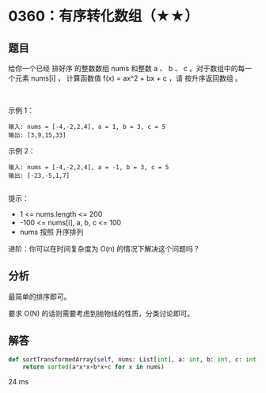 # 0360：有序转化数组（★★）


## 题目

给你一个已经 排好序 的整数数组 nums 和整数 a 、 b 、 c 。对于数组中的每一个元素 nums[i] ，
计算函数值 f(x) = ax^2 + bx + c ，请 按升序返回数组 。

 

示例 1：

	输入: nums = [-4,-2,2,4], a = 1, b = 3, c = 5
	输出: [3,9,15,33]

示例 2：

	输入: nums = [-4,-2,2,4], a = -1, b = 3, c = 5
	输出: [-23,-5,1,7]
	 

提示：
- 1 <= nums.length <= 200
- -100 <= nums[i], a, b, c <= 100
- nums 按照 升序排列
 

进阶：你可以在时间复杂度为 O(n) 的情况下解决这个问题吗？


## 分析


最简单的排序即可。

要求 O(N) 的话则需要考虑到抛物线的性质，分类讨论即可。


## 解答

```python
def sortTransformedArray(self, nums: List[int], a: int, b: int, c: int) -> List[int]:
    return sorted(a*x*x+b*x+c for x in nums)
```
24 ms

